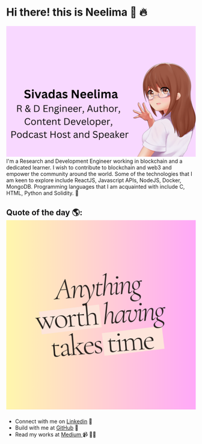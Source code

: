 # Hi there! this is Neelima 👋 :fire:

<img src="https://github.com/sivadasneelima/sivadasneelima/blob/main/Github%20profile.png" alt="banner that says Sivadas Neelima - R and D Engineer, Author, Content Developer, Speaker, and Podcast Creator alongside a cartoon illustration of Neelima">
I'm a Research and Development Engineer working in blockchain and a dedicated learner. I wish to contribute to blockchain and web3 and empower the community around the world. Some of the technologies that I am keen to explore include ReactJS, Javascript APIs, NodeJS, Docker, MongoDB. Programming languages that I am acquainted with include C, HTML, Python and Solidity. 🌟


## Quote of the day 🌎: <img src="https://github.com/sivadasneelima/sivadasneelima/blob/main/Keep%20Going.png">

- Connect with me on <a href="https://www.linkedin.com/in/sivadas-neelima-95493a43">Linkedin</a> 💼       
- Build with me at <a href="https://github.com/sivadasneelima">GitHub</a> 🏓
- Read my works at <a href ="https://medium.com/@neelimasivadas">Medium </a>  📹 ✍🏾
 
<!--- Sharing updates on <a href="https://www.linkedin.com/in/monicampowell/">LinkedIn</a> 💼 -->

<!--
**sivadasneelima/sivadasneelima** is a ✨ _special_ ✨ repository because its `README.md` (this file) appears on your GitHub profile.

Here are some ideas to get you started:

- 🔭 I’m currently working on ...
- 🌱 I’m currently learning ...
- 👯 I’m looking to collaborate on ...
- 🤔 I’m looking for help with ...
- 💬 Ask me about ...
- 📫 How to reach me: ...
- 😄 Pronouns: ...
- ⚡ Fun fact: ...
-->
